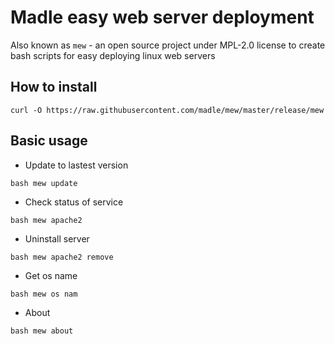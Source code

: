 # Madle easy web server deployment
Also known as `mew` - an open source project under MPL-2.0 license to create bash scripts for easy deploying linux web servers

## How to install
```
curl -O https://raw.githubusercontent.com/madle/mew/master/release/mew
```

## Basic usage

- Update to lastest version
```
bash mew update
```

- Check status of service
```
bash mew apache2
```

- Uninstall server
```
bash mew apache2 remove
```

- Get os name
```
bash mew os nam
```

- About
```
bash mew about
```